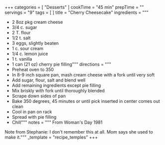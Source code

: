 +++
categories = [ "Desserts" ]
cookTime = "45 min"
prepTime = ""
servings = "9"
tags = [ ]
title = "Cherry Cheesecake"
ingredients = """
* 2 8oz pkg cream cheese
* 3/4 c. sugar
* 2 T. flour
* 1/2 t. salt
* 3 eggs, slightly beaten
* 1 c. sour cream
* 1/4 c. lemon juice
* 1 t. vanilla
* 1 can (21 oz) cherry pie filling"""
directions = """
* Preheat oven to 350
* In 8-9 inch square pan, mash cream cheese with a fork until very soft
* Add sugar, flour, salt and blend well
* Add remaining ingredients except pie filling
* Mix briskly with fork until thoroughly blended
* Scrape down sides of pan
* Bake 350 degrees, 45 minutes or until pick inserted in center comes out clean
* Cool in pan on rack
* Spread with pie filling
* Chill"""
notes = """
From Woman's Day 1981

Note from Stephanie: I don't remember this at all. Mom says she used to make it."""
_template = "recipe_temples"
+++

